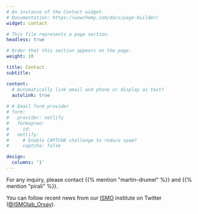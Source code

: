 ```yaml
---
# An instance of the Contact widget.
# Documentation: https://wowchemy.com/docs/page-builder/
widget: contact

# This file represents a page section.
headless: true

# Order that this section appears on the page.
weight: 10

title: Contact
subtitle:

content:
  # Automatically link email and phone or display as text?
  autolink: true
  
# # Email form provider
# form:
#   provider: netlify
#   formspree:
#     id:
#   netlify:
#     # Enable CAPTCHA challenge to reduce spam?
#     captcha: false

design:
  columns: '1'
---
```


For any inquiry, please contact {{% mention "martin-drumel" %}} and {{% mention "pirali" %}}.

You can follow recent news from our [ISMO](http://www.ismo.universite-paris-saclay.fr/) institute on Twitter ([@ISMOlab_Orsay](https://twitter.com/ISMOlab_Orsay)).
